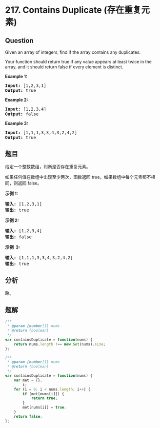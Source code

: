 # 217. Contains Duplicate (存在重复元素)

## Question

Given an array of integers, find if the array contains any duplicates.

Your function should return true if any value appears at least twice in the array, and it should return false if every element is distinct.

**Example 1:**

<pre><strong>Input:</strong> [1,2,3,1]
<strong>Output:</strong> true</pre>

**Example 2:**

<pre><strong>Input: </strong>[1,2,3,4]
<strong>Output:</strong> false</pre>

**Example 3:**

<pre><strong>Input: </strong>[1,1,1,3,3,4,3,2,4,2]
<strong>Output:</strong> true</pre>

## 题目

给定一个整数数组，判断是否存在重复元素。

如果任何值在数组中出现至少两次，函数返回 true。如果数组中每个元素都不相同，则返回 false。

**示例 1:**

<pre><strong>输入:</strong> [1,2,3,1]
<strong>输出:</strong> true</pre>

**示例 2:**

<pre><strong>输入: </strong>[1,2,3,4]
<strong>输出:</strong> false</pre>

**示例  3:**

<pre><strong>输入: </strong>[1,1,1,3,3,4,3,2,4,2]
<strong>输出:</strong> true</pre>

## 分析

略。

## 题解

```javascript
/**
 * @param {number[]} nums
 * @return {boolean}
 */
var containsDuplicate = function(nums) {
    return nums.length !== new Set(nums).size;
};
```

```javascript
/**
 * @param {number[]} nums
 * @return {boolean}
 */
var containsDuplicate = function(nums) {
    var met = {},
        i;
    for (i = 0; i < nums.length; i++) {
        if (met[nums[i]]) {
            return true;
        }
        met[nums[i]] = true;
    }
    return false;
};
```
